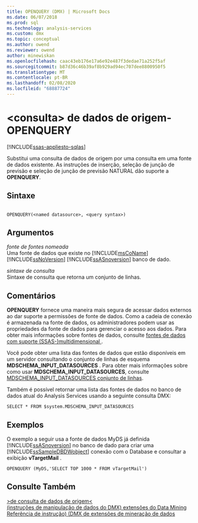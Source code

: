 ```yaml
---
title: OPENQUERY (DMX) | Microsoft Docs
ms.date: 06/07/2018
ms.prod: sql
ms.technology: analysis-services
ms.custom: dmx
ms.topic: conceptual
ms.author: owend
ms.reviewer: owend
author: minewiskan
ms.openlocfilehash: caac43eb176e17a6e92e487f3dedae71a252f5af
ms.sourcegitcommit: b87d36c46b39af8b929ad94ec707dee8800950f5
ms.translationtype: MT
ms.contentlocale: pt-BR
ms.lasthandoff: 02/08/2020
ms.locfileid: "68887724"
---
```

# <a name="ltsource-data-querygt---openquery"></a>&lt;consulta&gt; de dados de origem-OPENQUERY
[!INCLUDE[ssas-appliesto-sqlas](../includes/ssas-appliesto-sqlas.md)]

  Substitui uma consulta de dados de origem por uma consulta em uma fonte de dados existente. As instruções de inserção, seleção de junção de previsão e seleção de junção de previsão NATURAL dão suporte a **OPENQUERY**.  
  
## <a name="syntax"></a>Sintaxe  
  
```  
  
OPENQUERY(<named datasource>, <query syntax>)  
```  
  
## <a name="arguments"></a>Argumentos  
 *fonte de fontes nomeada*  
 Uma fonte de dados que existe no [!INCLUDE[msCoName](../includes/msconame-md.md)] [!INCLUDE[ssNoVersion](../includes/ssnoversion-md.md)] [!INCLUDE[ssASnoversion](../includes/ssasnoversion-md.md)] banco de dado.  
  
 *sintaxe de consulta*  
 Sintaxe de consulta que retorna um conjunto de linhas.  
  
## <a name="remarks"></a>Comentários  
 **OPENQUERY** fornece uma maneira mais segura de acessar dados externos ao dar suporte a permissões de fonte de dados. Como a cadeia de conexão é armazenada na fonte de dados, os administradores podem usar as propriedades da fonte de dados para gerenciar o acesso aos dados. Para obter mais informações sobre fontes de dados, consulte [fontes de dados com suporte &#40;SSAS-&#41;multidimensional ](https://docs.microsoft.com/analysis-services/multidimensional-models/supported-data-sources-ssas-multidimensional).  
  
 Você pode obter uma lista das fontes de dados que estão disponíveis em um servidor consultando o conjunto de linhas de esquema **MDSCHEMA_INPUT_DATASOURCES** . Para obter mais informações sobre como usar **MDSCHEMA_INPUT_DATASOURCES**, consulte [MDSCHEMA_INPUT_DATASOURCES conjunto de linhas](https://docs.microsoft.com/bi-reference/schema-rowsets/ole-db-olap/mdschema-input-datasources-rowset).  
  
 Também é possível retornar uma lista das fontes de dados no banco de dados atual do Analysis Services usando a seguinte consulta DMX:  
  
 `SELECT * FROM $system.MDSCHEMA_INPUT_DATASOURCES`  
  
## <a name="examples"></a>Exemplos  
 O exemplo a seguir usa a fonte de dados MyDS já definida [!INCLUDE[ssASnoversion](../includes/ssasnoversion-md.md)] no banco de dado para criar uma [!INCLUDE[ssSampleDBDWobject](../includes/sssampledbdwobject-md.md)] conexão com o Database e consultar a exibição **vTargetMail** .  
  
```  
OPENQUERY (MyDS,'SELECT TOP 1000 * FROM vTargetMail')  
```  
  
## <a name="see-also"></a>Consulte Também  
 [&#62;de consulta de dados de origem&#60;](../dmx/source-data-query.md)   
 [&#40;instruções de manipulação de dados do DMX&#41; extensões do Data Mining](../dmx/dmx-statements-data-manipulation.md)   
 [Referência de instrução&#41; &#40;DMX de extensões de mineração de dados](../dmx/data-mining-extensions-dmx-statements.md)  
  
  
